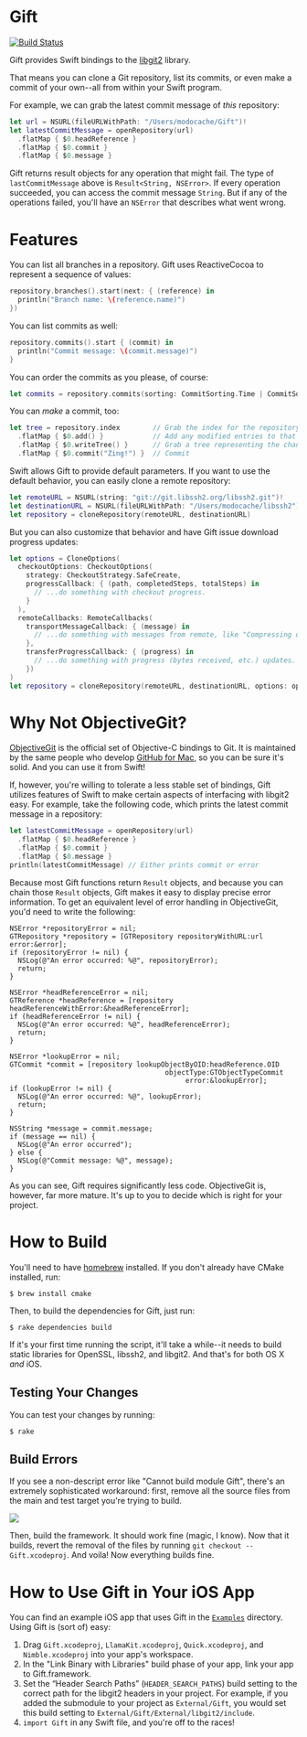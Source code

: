 # Gift

[![Build
Status](https://travis-ci.org/modocache/Gift.svg)](https://travis-ci.org/modocache/Gift)

Gift provides Swift bindings to the
[libgit2](https://github.com/libgit2/libgit2) library.

That means you can clone a Git repository, list its commits,
or even make a commit of your own--all from within your Swift
program.

For example, we can grab the latest commit message of *this*
repository:

```swift
let url = NSURL(fileURLWithPath: "/Users/modocache/Gift")!
let latestCommitMessage = openRepository(url)
  .flatMap { $0.headReference }
  .flatMap { $0.commit }
  .flatMap { $0.message }
```

Gift returns result objects for any operation that might fail. The type
of `lastCommitMessage` above is `Result<String, NSError>`. If every
operation succeeded, you can access the commit message `String`. But if
any of the operations failed, you'll have an `NSError` that describes
what went wrong.

# Features

You can list all branches in a repository. Gift uses ReactiveCocoa to
represent a sequence of values:

```swift
repository.branches().start(next: { (reference) in
  println("Branch name: \(reference.name)")
})
```

You can list commits as well:

```swift
repository.commits().start { (commit) in
  println("Commit message: \(commit.message)")
}
```

You can order the commits as you please, of course:

```swift
let commits = repository.commits(sorting: CommitSorting.Time | CommitSorting.Reverse)
```

You can *make* a commit, too:

```swift
let tree = repository.index        // Grab the index for the repository
  .flatMap { $0.add() }            // Add any modified entries to that index
  .flatMap { $0.writeTree() }      // Grab a tree representing the changeset
  .flatMap { $0.commit("Zing!") }  // Commit
```

Swift allows Gift to provide default parameters. If you want to use the
default behavior, you can easily clone a remote repository:

```swift
let remoteURL = NSURL(string: "git://git.libssh2.org/libssh2.git")!
let destinationURL = NSURL(fileURLWithPath: "/Users/modocache/libssh2")!
let repository = cloneRepository(remoteURL, destinationURL)
```

But you can also customize that behavior and have Gift issue download
progress updates:

```swift
let options = CloneOptions(
  checkoutOptions: CheckoutOptions(
    strategy: CheckoutStrategy.SafeCreate,
    progressCallback: { (path, completedSteps, totalSteps) in
      // ...do something with checkout progress.
    }
  ),
  remoteCallbacks: RemoteCallbacks(
    transportMessageCallback: { (message) in
      // ...do something with messages from remote, like "Compressing objects: 1% (47/4619)"
    },
    transferProgressCallback: { (progress) in
      // ...do something with progress (bytes received, etc.) updates.
    })
)
let repository = cloneRepository(remoteURL, destinationURL, options: options)
```

# Why Not ObjectiveGit?

[ObjectiveGit](https://github.com/libgit2/objective-git) is the official
set of Objective-C bindings to Git. It is maintained by the same people
who develop [GitHub for Mac](https://mac.github.com/), so you can be
sure it's solid. And you can use it from Swift!

If, however, you're willing to tolerate a less stable set of bindings,
Gift utilizes features of Swift to make certain aspects of interfacing
with libgit2 easy. For example, take the following code, which prints
the latest commit message in a repository:

```swift
let latestCommitMessage = openRepository(url)
  .flatMap { $0.headReference }
  .flatMap { $0.commit }
  .flatMap { $0.message }
println(latestCommitMessage) // Either prints commit or error
```

Because most Gift functions return `Result` objects, and because you can
chain those `Result` objects, Gift makes it easy to display precise
error information. To get an equivalent level of error handling in
ObjectiveGit, you'd need to write the following:

```objc
NSError *repositoryError = nil;
GTRepository *repository = [GTRepository repositoryWithURL:url error:&error];
if (repositoryError != nil) {
  NSLog(@"An error occurred: %@", repositoryError);
  return;
}

NSError *headReferenceError = nil;
GTReference *headReference = [repository headReferenceWithError:&headReferenceError];
if (headReferenceError != nil) {
  NSLog(@"An error occurred: %@", headReferenceError);
  return;
}

NSError *lookupError = nil;
GTCommit *commit = [repository lookupObjectByOID:headReference.OID
                                      objectType:GTObjectTypeCommit
                                           error:&lookupError];
if (lookupError != nil) {
  NSLog(@"An error occurred: %@", lookupError);
  return;
}

NSString *message = commit.message;
if (message == nil) {
  NSLog(@"An error occurred");
} else {
  NSLog(@"Commit message: %@", message);
}
```

As you can see, Gift requires significantly less code. ObjectiveGit is,
however, far more mature. It's up to you to decide which is right for
your project.

# How to Build

You'll need to have [homebrew](https://github.com/Homebrew/homebrew/)
installed. If you don't already have CMake installed, run:

```
$ brew install cmake
```

Then, to build the dependencies for Gift, just run:

```
$ rake dependencies build
```

If it's your first time running the script, it'll take a while--it
needs to build static libraries for OpenSSL, libssh2, and libgit2.
And that's for both OS X _and_ iOS.

## Testing Your Changes

You can test your changes by running:

```
$ rake
```

## Build Errors

If you see a non-descript error like "Cannot build module Gift", there's
an extremely sophisticated workaround: first, remove all the source files from
the main and test target you're trying to build.

![](https://s3.amazonaws.com/f.cl.ly/items/0M0V1y07081s2W34412w/Screen%20Shot%202015-01-22%20at%2010.09.29%20PM.png)

Then, build the framework. It should work fine (magic, I know). Now that
it builds, revert the removal of the files by running
`git checkout -- Gift.xcodeproj`. And voila! Now everything builds fine.

# How to Use Gift in Your iOS App

You can find an example iOS app that uses Gift in the
[`Examples`](https://github.com/Quick/Quick/tree/master/Examples) directory. Using Gift
is (sort of) easy:

1. Drag `Gift.xcodeproj`, `LlamaKit.xcodeproj`, `Quick.xcodeproj`, and
   `Nimble.xcodeproj` into your app's workspace.
2. In the "Link Binary with Libraries" build phase of your app, link
   your app to Gift.framework.
3. Set the “Header Search Paths” (`HEADER_SEARCH_PATHS`) build setting to
   the correct path for the libgit2 headers in your project. For
   example, if you added the submodule to your project as
   `External/Gift`, you would set this build setting to
   `External/Gift/External/libgit2/include`.
4. `import Gift` in any Swift file, and you're off to the races!

